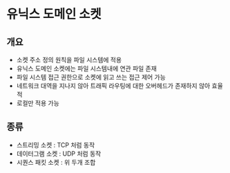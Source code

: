 # 유닉스 도메인 소켓

## 개요
- 소켓 주소 정의 원칙을 파일 시스템에 적용
- 유닉스 도메인 소켓에는 파일 시스템내에 연관 파일 존재
- 파일 시스템 접근 권한으로 소켓에 읽고 쓰는 접근 제어 가능
- 네트워크 대역을 지나지 않아 트래픽 라우팅에 대한 오버헤드가 존재하지 않아 효율적
- 로컬만 적용 가능

## 종류
- 스트리밍 소켓 : TCP 처럼 동작
- 데이터그램 소켓 : UDP 처럼 동작
- 시퀀스 패킷 소켓 : 위 두개 조합

